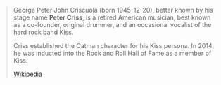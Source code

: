 ﻿---
aliases:
- "Peter Criss"
---

> George Peter John Criscuola (born 1945-12-20), 
> better known by his stage name **Peter Criss**, 
> is a retired American musician, best known as a co-founder, original drummer, 
> and an occasional vocalist of the hard rock band Kiss. 
> 
> Criss established the Catman character for his Kiss persona. 
> In 2014, he was inducted into the Rock and Roll Hall of Fame as a member of Kiss.
>
> [Wikipedia](https://en.wikipedia.org/wiki/Peter%20Criss)

